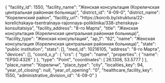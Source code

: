 {
    "facility_id": 1550,
    "facility_name": "Женская консультация (Кореличская центральная районная больница)",
    "district_id": "4-09-0",
    "district_name": "Кореличский район",
    "facility_url": "https:\/\/korcrb.by\/struktura\/22-korelichskaya-tsentralnaya-rajonnaya-poliklinika\/338-zhenskaya-konsultatsiya",
    "facility_address": "8-го Марта",
    "title": "Женская консультация (Кореличская центральная районная больница)",
    "facility_type": "Женская консультация",
    "ap_1": "62",
    "name": "Женская консультация (Кореличская центральная районная больница)",
    "state": "public institution",
    "stats": [],
    "med_id": 10216105,
    "address": "8-го Марта",
    "devices": [],
    "coord_x_y": {
        "crs": {
            "type": "name",
            "properties": {
                "name": "EPSG:4326"
            }
        },
        "type": "Point",
        "coordinates": [
            26.1308,
            53.5777
        ]
    },
    "place_name": "Кореличи",
    "place_type": "city",
    "localties_key": 94,
    "year_of_closing": null,
    "year_of_opening": "0",
    "healthcare_facility_key": 1550,
    "administrative_division_id": "4-09-0"
}